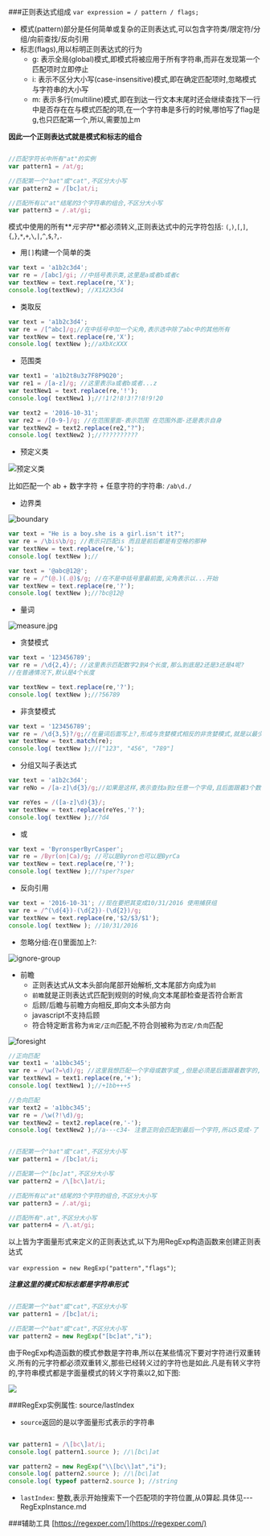 ###正则表达式组成
`var expression = / pattern / flags;`

- 模式(pattern)部分是任何简单或复杂的正则表达式,可以包含字符类/限定符/分组/向前查找/反向引用
- 标志(flags),用以标明正则表达式的行为
    + g: 表示全局(global)模式,即模式将被应用于所有字符串,而非在发现第一个匹配项时立即停止
    + i: 表示不区分大小写(case-insensitive)模式,即在确定匹配项时,忽略模式与字符串的大小写
    + m: 表示多行(multiline)模式,即在到达一行文本末尾时还会继续查找下一行中是否存在在与模式匹配的项,在一个字符串是多行的时候,哪怕写了flag是g,也只匹配第一个,所以,需要加上m

**因此一个正则表达式就是模式和标志的组合**

```javascript

//匹配字符长中所有"at"的实例
var pattern1 = /at/g;

//匹配第一个"bat"或"cat",不区分大小写
var pattern2 = /[bc]at/i;

//匹配所有以"at"结尾的3个字符串的组合,不区分大小写
var pattern3 = /.at/gi;

```

模式中使用的所有**_元字符_**都必须转义,正则表达式中的元字符包括:
`(`,`)`,`[`,`]`,`{`,`}`,`*`,`+`,`\`,`|`,`^`,`$`,`?`,`.`

- 用`[]`构建一个简单的类

```javascript
var text = 'a1b2c3d4';
var re = /[abc]/gi; //中括号表示类,这里是a或者b或者c
var textNew = text.replace(re,'X');
console.log(textNew); //X1X2X3d4
```

- 类取反

```javascript
var text = 'a1b2c3d4';
var re = /[^abc]/g;//在中括号中加一个尖角,表示选中除了abc中的其他所有
var textNew = text.replace(re,'X');
console.log( textNew );//aXbXcXXX
```

- 范围类

```javascript
var text1 = 'a1b2t8u3z7F8P9Q20';
var re1 = /[a-z]/g; //这里表示a或者b或者...z
var textNew1 = text.replace(re,'!');
console.log( textNew1 );//!1!2!8!3!7!8!9!20

var text2 = '2016-10-31';
var re2 = /[0-9-]/g; //在范围里面-表示范围 在范围外面-还是表示自身
var textNew2 = text2.replace(re2,"?");
console.log( textNew2 );//??????????
```

- 预定义类

![预定义类](predefine.jpg)

比如匹配一个 ab + 数字字符 + 任意字符的字符串: `/ab\d./`

- 边界类

![boundary](boundary.jpg)

```javascript
var text = "He is a boy.she is a girl.isn't it?";
var re = /\bis\b/g; //表示只匹配is 而且是前后都是有空格的那种
var textNew = text.replace(re,'&');
console.log( textNew );//
```

```javascript
var text = '@abc@12@';
var re = /^(@.)(.@)$/g; //在不是中括号里最前面,尖角表示以...开始
var textNew = text.replace(re,'?');
console.log( textNew );//?bc@12@
```

- 量词

![measure.jpg](measure.jpg)

- 贪婪模式

```javascript
var text = '123456789';
var re = /\d{2,4}/; //这里表示匹配数字2到4个长度,那么到底是2还是3还是4呢?
//在普通情况下,默认是4个长度

var textNew = text.replace(re,'?');
console.log( textNew );//?56789
```

- 非贪婪模式

```javascript
var text = '123456789';
var re = /\d{3,5}?/g;//在量词后面写上?,形成与贪婪模式相反的非贪婪模式,就是以最少长度去匹配
var textNew = text.match(re);
console.log( textNew );//["123", "456", "789"]
```

- 分组又叫子表达式

```javascript
var text = 'a1b2c3d4';
var reNo = /[a-z]\d{3}/g;//如果是这样,表示查找a到z任意一个字母,且后面跟着3个数字,例如'd147',单我们需要的是'a1b2c3',所以要分组,如以下写法

var reYes = /([a-z]\d){3}/;
var textNew = text.replace(reYes,'?');
console.log( textNew );//?d4
```

- 或

```javascript
var text = 'ByronsperByrCasper';
var re = /Byr(on|Ca)/g; //可以是Byron也可以是ByrCa
var textNew = text.replace(re,'?');
console.log( textNew );//?sper?sper
```

- 反向引用

```javascript
var text = '2016-10-31'; //现在要把其变成10/31/2016 使用捕获组
var re = /^(\d{4})-(\d{2})-(\d{2})/g;
var textNew = text.replace(re,'$2/$3/$1');
console.log( textNew ); //10/31/2016
```

- 忽略分组:在()里面加上?:

![ignore-group](ignoreGroup.jpg)

- 前瞻
    + 正则表达式从文本头部向尾部开始解析,文本尾部方向成为`前`
    + `前瞻`就是正则表达式匹配到规则的时候,向文本尾部检查是否符合断言
    + 后顾/后瞻与前瞻方向相反,即向文本头部方向
    + javascript不支持后顾
    + 符合特定断言称为`肯定/正向`匹配,不符合则被称为`否定/负向`匹配

![foresight](foresight.jpg)

```javascript
//正向匹配
var text1 = 'a1bbc345';
var re = /\w(?=\d)/g; //这里我想匹配一个字母或数字或_,但是必须是后面跟着数字的,(?=\d)只是一个断言,我们需要的也只是\w
var textNew1 = text1.replace(re,'+');
console.log( textNew1 );//+1bb+++5

//负向匹配
var text2 = 'a1bbc345'; 
var re = /\w(?!\d)/g;
var textNew2 = text2.replace(re,'-');
console.log( textNew2 );//a---c34- 注意正则会匹配到最后一个字符,所以5变成-了
```


```javascript

//匹配第一个"bat"或"cat",不区分大小写
var pattern1 = /[bc]at/i;

//匹配第一个"[bc]at",不区分大小写
var pattern2 = /\[bc\]at/i;

//匹配所有以"at"结尾的3个字符的组合,不区分大小写
var pattern3 = /.at/gi;

//匹配所有".at",不区分大小写
var pattern4 = /\.at/gi;

```

以上皆为字面量形式来定义的正则表达式,以下为用RegExp构造函数来创建正则表达式

`var expression = new RegExp("pattern","flags")`;

**_注意这里的模式和标志都是字符串形式_**

```javascript

//匹配第一个"bat"或"cat",不区分大小写
var pattern1 = /[bc]at/i;

//匹配第一个"bat"或"cat",不区分大小写
var pattern2 = new RegExp("[bc]at","i");

```

由于RegExp构造函数的模式参数是字符串,所以在某些情况下要对字符进行双重转义.所有的元字符都必须双重转义,那些已经转义过的字符也是如此.凡是有转义字符的,字符串模式都是字面量模式的转义字符乘以2,如下图:

![](RegExp.png)

###RegExp实例属性: source/lastIndex

- `source`返回的是以字面量形式表示的字符串

```javascript

var pattern1 = /\[bc\]at/i;
console.log( pattern1.source ); //\[bc\]at

var pattern2 = new RegExp("\\[bc\\]at","i");
console.log( pattern2.source ); //\[bc\]at
console.log( typeof pattern2.source ); //string
```
 
- `lastIndex`: 整数,表示开始搜索下一个匹配项的字符位置,从0算起.具体见---RegExpInstance.md


###辅助工具
[https://regexper.com/](https://regexper.com/)
